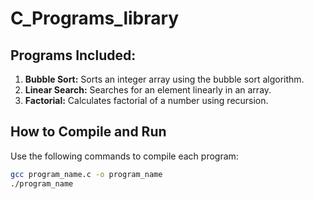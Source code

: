 # C_Programs_library


## Programs Included:

1. **Bubble Sort:** Sorts an integer array using the bubble sort algorithm.
2. **Linear Search:** Searches for an element linearly in an array.
3. **Factorial:** Calculates factorial of a number using recursion.


## How to Compile and Run

Use the following commands to compile each program:

```bash
gcc program_name.c -o program_name
./program_name
